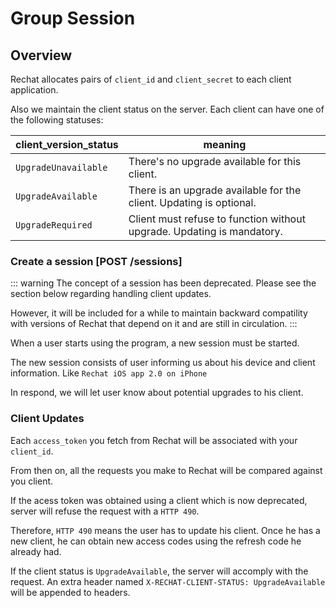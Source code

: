 # Group Session

## Overview

Rechat allocates pairs of `client_id` and `client_secret` to each client application.

Also we maintain the client status on the server. Each client can have one of the following statuses:

client_version_status | meaning
--------------------- | -----------------------------------------------
`UpgradeUnavailable`  | There's no upgrade available for this client.
`UpgradeAvailable`    | There is an upgrade available for the client.   Updating is optional.
`UpgradeRequired`     | Client must refuse to function without upgrade. Updating is mandatory.


### Create a session [POST /sessions]

::: warning
The concept of a session has been deprecated.
Please see the section below regarding handling client updates.

However, it will be included for a while to maintain backward compatility with
versions of Rechat that depend on it and are still in circulation.
:::

When a user starts using the program, a new session must be started.

The new session consists of user informing us about his device and client information.
Like `Rechat iOS app 2.0 on iPhone`

In respond, we will let user know about potential upgrades to his client.

<!-- include(tests/session/create.md) -->

### Client Updates

Each `access_token` you fetch from Rechat will be associated with your `client_id`.

From then on, all the requests you make to Rechat will be compared against you client.

If the acess token was obtained using a client which is now deprecated,
server will refuse the request with a `HTTP 490`.

Therefore, `HTTP 490` means the user has to update his client.
Once he has a new client, he can obtain new access codes using the refresh code he already had.

If the client status is `UpgradeAvailable`, the server will accomply with the request.
An extra header named `X-RECHAT-CLIENT-STATUS: UpgradeAvailable` will be appended to headers.